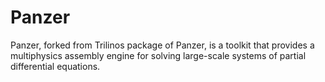 # Panzer
Panzer, forked from Trilinos package of Panzer, is a toolkit that provides a multiphysics assembly engine for solving large-scale systems of partial differential equations.
